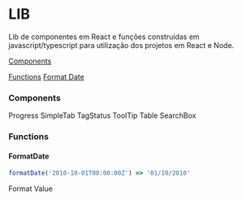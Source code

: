 # LIB 

Lib de componentes em React e funções construídas em javascript/typescript para utilização dos projetos em React e Node.

[Components](#components)
    
[Functions](#functions)
    [Format Date](FormatDate)
### Components
 Progress
 SimpleTab
 TagStatus
 ToolTip
 Table
 SearchBox
### Functions
#### FormatDate 
 ```javascript
 formatDate('2010-10-01T00:00:00Z') => '01/10/2010'
 ```

 Format Value
